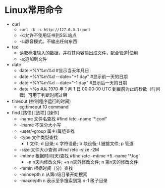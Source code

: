 # Linux常用命令
- curl 
   - `curl -k -s http://127.0.0.1:port`
   - -k:允许不使用证书到SSL站点
   - -s:静音模式。不输出任何东西
- tee
   - 读取标准输入的数据，并将其内容输出成文件，配合管道|使用
   - -a:追加到文件
- date
   - date +%Y%m%d  #显示当天年月日
   - date +%Y%m%d --date="+1 day"  #显示前一天的日期
   - date +%Y%m%d --date="-1 day"  #显示后一天的日期
   - date +%s  #从 1970 年 1 月 1 日 00:00:00 UTC 到目前为止的秒数（时间戳）可用于判断时间过期
- timeout (控制程序运行的时间)
   - eg:timeout 10 command
- find [路径] [选项] [操作]
   - -name 文件名查找  #find /etc -name '*.conf'
   - -iname 不区分大小写
   - -user/-group 属主/属组查找
   - -type 文件类型查找
      - f 文件; d 目录; c 字符设备; b 块设备; l 链接文件; p 管道
   - -size 文件大小查询  #find /etc -size -2M
   - -mtime 根据时间(天)查找   #find /etc -mtime +5 -name '*.log'
      - -n n天内修改文件; +n n天外修改文件; n 第n天的修改文件
   - -mmin 根据时间（分）查找
   - -mindepth n 从第n级目录开始搜索
   - -maxdepth n 表示至多搜索到第 n-1 级子目录
      

